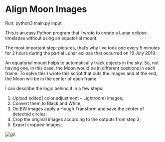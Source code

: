 # Align Moon Images

Run: python3 main.py input

This is an easy Python program that I wrote to create a Lunar eclipse timelapse without using an equatorial mount.

The most important step: pictures, that’s why I’ve took one every 5 minutes for 2 hours during the partial Lunar eclipse that occurred on 16 July 2019.

An equatorial mount helps to automatically track objects in the sky. So, not having one, in this case, the Moon would be in different positions in each frame. To solve this I wrote this script that cuts the images and at the end, the Moon will be in the center of each frame.

I can describe the logic behind it in a few steps:

1. Upload edited( color adjustment – Lightroom) images;
2. Convert them to Black and White;
3. On BW images apply a Hough Transform and save the center of detected circles;
4. Crop the original images according to the outputs from step 3;
5. Export cropped images;


![gi](https://github.com/CrRaul/centerCropRoundObj/blob/master/output_MiOQEV.gif)\
